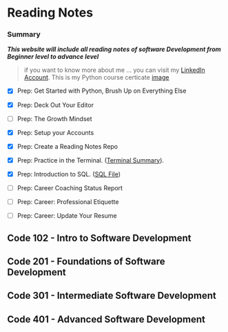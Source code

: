 # Reading Notes
### **Summary**
***This website will include all reading notes of software Development from Beginner level to advance level***
> if you want to know more about me ... you can visit my [LinkedIn Account](https://www.linkedin.com/in/faisal-alhawajreh/).
> This is my Python course certicate [image](./images/cert-25073180-1073.png)
- [x] Prep: Get Started with Python, Brush Up on Everything Else
- [x] Prep: Deck Out Your Editor
- [ ] Prep: The Growth Mindset
- [x] Prep: Setup your Accounts
- [x] Prep: Create a Reading Notes Repo
- [x] Prep: Practice in the Terminal. ([Terminal Summary](./PracticeInTerminal.md)).
- [x] Prep: Introduction to SQL. ([SQL File](./IntroSQL.md))
- [ ] Prep: Career Coaching Status Report
- [ ] Prep: Career: Professional Etiquette
- [ ] Prep: Career: Update Your Resume




## Code 102 - Intro to Software Development
## Code 201 - Foundations of Software Development
## Code 301 - Intermediate Software Development
## Code 401 - Advanced Software Development
